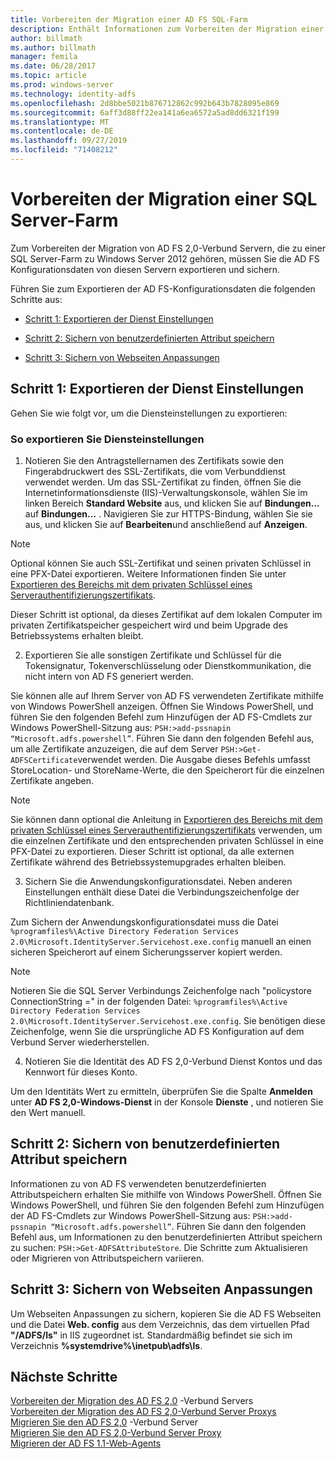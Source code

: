 ```yaml
---
title: Vorbereiten der Migration einer AD FS SQL-Farm
description: Enthält Informationen zum Vorbereiten der Migration einer AD FS Server-SQL-Farm zu Windows Server 2012.
author: billmath
ms.author: billmath
manager: femila
ms.date: 06/28/2017
ms.topic: article
ms.prod: windows-server
ms.technology: identity-adfs
ms.openlocfilehash: 2d8bbe5021b876712862c992b643b7828095e869
ms.sourcegitcommit: 6aff3d88ff22ea141a6ea6572a5ad8dd6321f199
ms.translationtype: MT
ms.contentlocale: de-DE
ms.lasthandoff: 09/27/2019
ms.locfileid: "71408212"
---
```

# <a name="prepare-to-migrate-a-sql-server-farm"></a>Vorbereiten der Migration einer SQL Server-Farm  
 Zum Vorbereiten der Migration von AD FS 2,0-Verbund Servern, die zu einer SQL Server-Farm zu Windows Server 2012 gehören, müssen Sie die AD FS Konfigurationsdaten von diesen Servern exportieren und sichern.  
  
 Führen Sie zum Exportieren der AD FS-Konfigurationsdaten die folgenden Schritte aus:  
  
-   [Schritt 1: Exportieren der Dienst Einstellungen](#step-1-export-service-settings)  
  
-   [Schritt 2: Sichern von benutzerdefinierten Attribut speichern](#step-2-back-up-custom-attribute-stores)  
  
-   [Schritt 3: Sichern von Webseiten Anpassungen](#step-3-back-up-webpage-customizations)  
  
## <a name="step-1-export-service-settings"></a>Schritt 1: Exportieren der Dienst Einstellungen  
 Gehen Sie wie folgt vor, um die Diensteinstellungen zu exportieren:  
  
### <a name="to-export-service-settings"></a>So exportieren Sie Diensteinstellungen  
  
1.  Notieren Sie den Antragstellernamen des Zertifikats sowie den Fingerabdruckwert des SSL-Zertifikats, die vom Verbunddienst verwendet werden. Um das SSL-Zertifikat zu finden, öffnen Sie die Internetinformationsdienste (IIS)-Verwaltungskonsole, wählen Sie im linken Bereich **Standard Website** aus, und klicken Sie auf **Bindungen...** auf **Bindungen…** . Navigieren Sie zur HTTPS-Bindung, wählen Sie sie aus, und klicken Sie auf **Bearbeiten**und anschließend auf **Anzeigen**.  
  
> [!NOTE]
>  Optional können Sie auch SSL-Zertifikat und seinen privaten Schlüssel in eine PFX-Datei exportieren. Weitere Informationen finden Sie unter [Exportieren des Bereichs mit dem privaten Schlüssel eines Serverauthentifizierungszertifikats](Export-the-Private-Key-Portion-of-a-Server-Authentication-Certificate.md).  
>   
>  Dieser Schritt ist optional, da dieses Zertifikat auf dem lokalen Computer im privaten Zertifikatspeicher gespeichert wird und beim Upgrade des Betriebssystems erhalten bleibt.  
  
2. Exportieren Sie alle sonstigen Zertifikate und Schlüssel für die Tokensignatur, Tokenverschlüsselung oder Dienstkommunikation, die nicht intern von AD FS generiert werden.  
  
Sie können alle auf Ihrem Server von AD FS verwendeten Zertifikate mithilfe von Windows PowerShell anzeigen. Öffnen Sie Windows PowerShell, und führen Sie den folgenden Befehl zum Hinzufügen der AD FS-Cmdlets zur Windows PowerShell-Sitzung aus: `PSH:>add-pssnapin “Microsoft.adfs.powershell”`. Führen Sie dann den folgenden Befehl aus, um alle Zertifikate anzuzeigen, die auf dem Server `PSH:>Get-ADFSCertificate`verwendet werden. Die Ausgabe dieses Befehls umfasst StoreLocation- und StoreName-Werte, die den Speicherort für die einzelnen Zertifikate angeben.  
  
> [!NOTE]
>  Sie können dann optional die Anleitung in [Exportieren des Bereichs mit dem privaten Schlüssel eines Serverauthentifizierungszertifikats](Export-the-Private-Key-Portion-of-a-Server-Authentication-Certificate.md) verwenden, um die einzelnen Zertifikate und den entsprechenden privaten Schlüssel in eine PFX-Datei zu exportieren. Dieser Schritt ist optional, da alle externen Zertifikate während des Betriebssystemupgrades erhalten bleiben.  
  
3. Sichern Sie die Anwendungskonfigurationsdatei. Neben anderen Einstellungen enthält diese Datei die Verbindungszeichenfolge der Richtliniendatenbank.  
  
Zum Sichern der Anwendungskonfigurationsdatei muss die Datei `%programfiles%\Active Directory Federation Services 2.0\Microsoft.IdentityServer.Servicehost.exe.config` manuell an einen sicheren Speicherort auf einem Sicherungsserver kopiert werden.  
  
> [!NOTE]
>  Notieren Sie die SQL Server Verbindungs Zeichenfolge nach "policystore ConnectionString =" in der folgenden Datei: `%programfiles%\Active Directory Federation Services 2.0\Microsoft.IdentityServer.Servicehost.exe.config`. Sie benötigen diese Zeichenfolge, wenn Sie die ursprüngliche AD FS Konfiguration auf dem Verbund Server wiederherstellen.  
  
4. Notieren Sie die Identität des AD FS 2,0-Verbund Dienst Kontos und das Kennwort für dieses Konto.  
  
Um den Identitäts Wert zu ermitteln, überprüfen Sie die Spalte **Anmelden** unter **AD FS 2,0-Windows-Dienst** in der Konsole **Dienste** , und notieren Sie den Wert manuell.  
  
## <a name="step-2-back-up-custom-attribute-stores"></a>Schritt 2: Sichern von benutzerdefinierten Attribut speichern  
 Informationen zu von AD FS verwendeten benutzerdefinierten Attributspeichern erhalten Sie mithilfe von Windows PowerShell. Öffnen Sie Windows PowerShell, und führen Sie den folgenden Befehl zum Hinzufügen der AD FS-Cmdlets zur Windows PowerShell-Sitzung aus: `PSH:>add-pssnapin “Microsoft.adfs.powershell”`. Führen Sie dann den folgenden Befehl aus, um Informationen zu den benutzerdefinierten Attribut speichern zu suchen: `PSH:>Get-ADFSAttributeStore`. Die Schritte zum Aktualisieren oder Migrieren von Attributspeichern variieren.  
  
## <a name="step-3-back-up-webpage-customizations"></a>Schritt 3: Sichern von Webseiten Anpassungen  
 Um Webseiten Anpassungen zu sichern, kopieren Sie die AD FS Webseiten und die Datei **Web. config** aus dem Verzeichnis, das dem virtuellen Pfad **"/ADFS/ls"** in IIS zugeordnet ist. Standardmäßig befindet sie sich im Verzeichnis **%systemdrive%\inetpub\adfs\ls**.  
  
## <a name="next-steps"></a>Nächste Schritte
 [Vorbereiten der Migration des AD FS 2,0](prepare-to-migrate-ad-fs-fed-server.md) -Verbund Servers   
 [Vorbereiten der Migration des AD FS 2,0-Verbund Server Proxys](prepare-to-migrate-ad-fs-fed-proxy.md)   
 [Migrieren Sie den AD FS 2,0](migrate-the-ad-fs-fed-server.md) -Verbund Server   
 [Migrieren Sie den AD FS 2,0-Verbund Server Proxy](migrate-the-ad-fs-2-fed-server-proxy.md)   
 [Migrieren der AD FS 1.1-Web-Agents](migrate-the-ad-fs-web-agent.md)